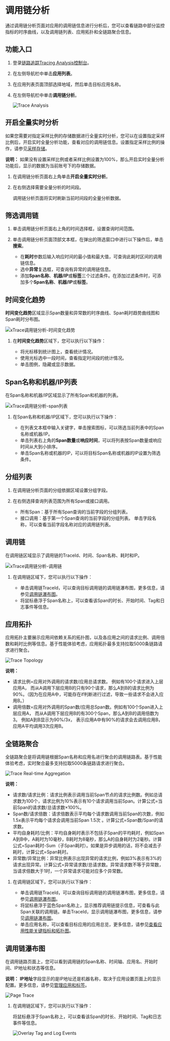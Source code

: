 # 调用链分析

通过调用链分析页面对应用的调用链信息进行分析后，您可以查看链路中部分监控指标的时序曲线，以及调用链列表、应用拓扑和全链路聚合信息。

## 功能入口

1.  登录[链路追踪Tracing Analysis控制台](https://tracing.console.aliyun.com/)。

2.  在左侧导航栏中单击**应用列表**。

3.  在应用列表页面顶部选择地域，然后单击目标应用名称。

4.  在左侧导航栏中单击**调用链分析**。

    ![Trace Analysis](https://static-aliyun-doc.oss-accelerate.aliyuncs.com/assets/img/zh-CN/0036677161/p63933.png)


## 开启全量实时分析

如果您需要对指定采样比例的存储数据进行全量实时分析，您可以在设置指定采样比例后，开启实时全量分析功能，查看对应的调用链信息。设置指定采样比例的操作，请参见[采样存储](/cn.zh-CN/控制台操作/集群配置/采样存储.md)。

**说明：** 如果没有设置采样比例或者采样比例设置为100%，那么开启实时全量分析功能后，显示的数据为当前账号下的存储数据。

1.  在调用链分析页面右上角单击**开启全量实时分析**。

2.  在右侧选择需要全量分析的时间段。

    调用链分析页面将实时刷新当前时间段的全量分析数据。


## 筛选调用链

1.  单击调用链分析页面右上角的时间选择框，设置查询时间范围。

2.  单击调用链分析页面顶部文本框，在弹出的筛选窗口中进行以下操作后，单击**搜索**。

    -   在**耗时**参数后输入响应时间的最小值和最大值，可查询此耗时区间的调用链信息。
    -   选中**异常**复选框，可查询有异常的调用链信息。
    -   添加**Span名称**、**机器/IP**或**标签**三个过滤条件。在添加过滤条件时，可添加多个**Span名称**、**机器/IP**或**标签**。

## 时间变化趋势

**时间变化趋势**区域显示Span数量和异常数的时序曲线、Span耗时趋势曲线图和Span耗时分布图。

![xTrace调用链分析-时间变化趋势](https://static-aliyun-doc.oss-accelerate.aliyuncs.com/assets/img/zh-CN/5997288161/p264473.png)

1.  在**时间变化趋势**区域下，您可以执行以下操作：

    -   将光标移到统计图上，查看统计情况。
    -   使用光标选中一段时间，查看指定时间段的统计情况。
    -   单击图例，隐藏或显示数据。

## Span名称和机器/IP列表

在Span名称和机器/IP区域显示了所有Span和机器的列表。

![xTrace调用链分析-span列表](https://static-aliyun-doc.oss-accelerate.aliyuncs.com/assets/img/zh-CN/0112609161/p264474.png)

1.  在Span名称和机器/IP区域下，您可以执行以下操作：

    -   在列表文本框中输入关键字，单击搜索图标，可以筛选当前列表中的Span名称或机器/IP。
    -   单击列表右上角的**Span数量**或**响应时间**，可以将列表按Span数量或响应时间从大到小排序。
    -   单击Span名称或机器的IP，可以将目标Span名称或机器的IP设置为筛选条件。

## 分组列表

1.  在调用链分析页面的分组依据区域设置分组字段。

2.  在右侧选择查询列表范围为所有Span或接口调用。

    -   所有Span：基于所有Span查询的当前字段的分组列表。
    -   接口调用：基于第一个Span查询的当前字段的分组列表。
    单击字段名称，可以查看当前字段名称对应的调用链列表。


## 调用链

在调用链区域显示了调用链的TraceId、时间、Span名称、耗时和IP。

![xTrace调用链分析-调用链](https://static-aliyun-doc.oss-accelerate.aliyuncs.com/assets/img/zh-CN/5997288161/p265307.png)

1.  在调用链区域下，您可以执行以下操作：

    -   单击调用链TraceId，可以查询目标调用链的调用链瀑布图，更多信息，请参见[调用链瀑布图](#section_nn0_y6s_g63)。
    -   将鼠标悬浮于Span名称上，可以查看该Span的时长、开始时间、Tag和日志事件等信息。

## 应用拓扑

应用拓扑主要展示应用间依赖关系的拓扑图，以及各应用之间的请求比例、调用倍数和耗时比例等信息。基于性能体验考虑，应用拓扑最多支持拉取5000条链路请求进行聚合。

![Trace Topology ](https://static-aliyun-doc.oss-accelerate.aliyuncs.com/assets/img/zh-CN/3754321261/p66600.png)

**说明：**

-   请求比例=应用对外调用的请求数/应用总请求数。 例如有100个请求进入上层应用A， 而从A调用下层应用B的只有90个请求，那么A到B的请求比例为90%。（因为在应用A中，可能存在if判断进行过滤，导致一些请求不会进入应用B。）
-   调用倍数=应用对外调用的Span数/应用总Span数。例如有100个Span进入上层应用A， 而从A调用下层应用B的有300个Span，那么A到B的调用倍数为3。 例如A到B显示为90%/3x， 表示应用A中有90%的请求会去调用应用B，应用A平均调用3次应用B。

## 全链路聚合

全链路聚合是将调用链根据Span名称和应用名进行聚合的调用链路表。基于性能体验考虑，实时聚合最多支持拉取5000条链路请求进行聚合。

![Trace Real-time Aggregation](https://static-aliyun-doc.oss-accelerate.aliyuncs.com/assets/img/zh-CN/3750368061/p66616.png)

**说明：**

-   请求数/请求比例：请求比例表示调用当前Span节点的请求比例数。例如总请求数为100个，请求比例为10%表示有10个请求调用当前Span。计算公式=当前Span的请求数/总请求数×100%。
-   Span数/请求倍数：请求倍数表示平均每个请求数调用当前Span的次数，例如1.5x表示平均每个请求会调用当前Span 1.5次 。计算公式=Span数/Span的请求数。
-   平均自身耗时/比例：平均自身耗时表示不包括子Span的平均耗时，例如Span A到B中，A耗时为10毫秒，B耗时为8毫秒，那么A的自身耗时为2毫秒。计算公式=Span耗时-Sum（子Span耗时）。如果是异步调用的话，将不会减去子耗时，计算公式=Span耗时。
-   异常数/异常比例：异常比例表示出现异常的请求比例，例如3%表示有3%的请求出现异常。计算公式=异常请求数/总请求数。异常请求数不等于异常数，当请求倍数大于1时，一个异常请求可能对应多个异常数。

1.  在调用链区域下，您可以执行以下操作：

    -   单击调用链TraceId，可以查询目标调用链的调用链瀑布图，更多信息，请参见[调用链瀑布图](#section_nn0_y6s_g63)。
    -   将鼠标悬浮于蓝色Span名称上，显示推荐调用链提示信息，可查看与此Span关联的调用链。单击TraceId，显示调用链瀑布图，更多信息，请参见[调用链瀑布图](#section_nn0_y6s_g63)。
    -   单击应用名称，可以查看目标应用的应用总览，更多信息，请参见[查看应用性能关键指标和拓扑图](/cn.zh-CN/控制台操作/应用管理/查看应用性能关键指标和拓扑图.md)。

## 调用链瀑布图

在调用链路页面上，您可以看到调用链的Span名称、时间轴、应用名、开始时间、IP地址和状态等信息。

**说明：** **IP地址**字段显示的是IP地址还是机器名称，取决于应用设置页面上的显示配置。更多信息，请参见[管理应用和标签](/cn.zh-CN/控制台操作/应用管理/管理应用和标签.md)。

![Page Trace](https://static-aliyun-doc.oss-accelerate.aliyuncs.com/assets/img/zh-CN/3750368061/p63969.png)

1.  在调用链区域下，您可以执行以下操作：

    将鼠标悬浮于Span名称上，可以查看该Span的时长、开始时间、Tag和日志事件等信息。

    ![Overlay Tag and Log Events](https://static-aliyun-doc.oss-accelerate.aliyuncs.com/assets/img/zh-CN/3750368061/p63977.png)


